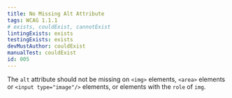```yaml
---
title: No Missing Alt Attribute
tags: WCAG 1.1.1
# exists, couldExist, cannotExist
lintingExists: exists
testingExists: exists
devMustAuthor: couldExist
manualTest: couldExist
id: 005
---
```


The `alt` attribute should not be missing on `<img>` elements, `<area>` elements or `<input type="image"/>` elements, or elements with the `role` of `img`.